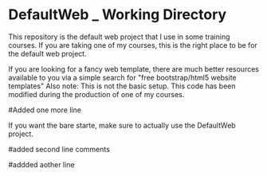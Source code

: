 # DefaultWeb _ Working Directory
This repository is the default web project that I use in some training courses. 
If you are taking one of my courses, this is the right place to be for the default web project. 

If you are looking for a fancy web template, there are much better resources available to you via a simple search for "free bootstrap/html5 website templates"
Also note: This is not the basic setup. This code has been modified during the production of one of my courses.
 
#Added one more line 

If you want the bare starte, make sure to actually use the DefaultWeb project.

#added second line comments

#addded aother line

